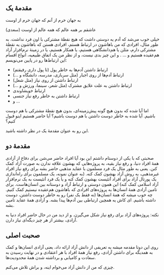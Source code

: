 <!-- 
.. title: چیزی که من از دانش آزاد می‌خوام
.. slug: free-knowledg-1
.. date: 2015-05-21 12:11:36 UTC
.. tags: دانش آزاد,دوستی,آزادی
.. category: 
.. link: 
.. description: 
.. type: text
-->

## مقدمهٔ یک

به جهان خرم از آنم که جهان خرم از اوست

عاشقم بر همه عالم که همه عالم از اوست (سعدی)

خیلی خوب می‌شد که آدم یه دوستی داشت که هیچ نقطهٔ مشترکی با اون فرد نداشت. به طور مثال، افرادی که من باهاشون در ارتباط هستم، افرادی هستن که باهاشون یه نقطهٔ مشترکی دارم، مثلن یا هم‌دانشگاهی هستیم، یا همکار هستیم، یا در زمینهٔ نرم‌افزار آزاد هم‌عقیده هستیم و ... . و این چیز بدی نیست، و از نظر من یک اتفاق طبیعیه، انواع اقسام این ارتباط‌ها رو در پایین می‌نویسم:

* ارتباط داشتن آدم‌ها به خاطر پول (تا پول داری رفیقتم)
* ارتباط آدم‌ها از روی اجبار (مثل سربازی، مدرسه، دانشگاه و ...)
* ارتباط داشتن از روی نیاز (مثل شغل)
* ارتباط داشتن به علت علایق مشترک (مثل شعر، سینما، ورزش و ...)
* ارتباط خویشاوندی
* ارتباط داشتن به خاطر رفع نیاز جنسی
* و ...

اما آیا شده که بدون هیچ گونه پیش‌زمینه‌ای، بدون هیچ نقطهٔ مشترکی با هم دوست باشیم. آیا شده به خاطر دوست داشتن با هم دوست باشیم؟ آیا حاضر هستیم اینو قبول کنیم؟

این رو به عنوان مقدمهٔ یک در نظر داشته باشید.

## مقدمهٔ دو
صحبتی که با یکی از دوستام داشتم این بود آیا افراد حاضر می‌شن برای دفاع از آزادی همهٔ افراد دنیا، و رفع نیاز بقیه، به پروژه‌هایی که بهشون علاقه ندارن به صورت آزاد کمک کنن. یعنی به طور مثال یک فرد مسلمون با عقاید مذهبی حاضر بشه برای رفع نیاز افراد غیرمذهبی، به روش آزاد بهشون کمک کنه. (به عنوان نمونه، یک مسلمون برای راه‌اندازی یک پورتال آزاد برای افراد آتئیست بهشون کمک کنه و یا یک فرد آتئیست به یک نرم‌افزار آزاد اسلامی کمک کنه) این همون دوستی و ارتباط آزاد و دوستانه بین انسان‌هاست. برای تامین آزادی همهٔ انسان‌ها به پروژه‌های افرادی که باهاشون هم‌عقیده نیستیم کمک کنیم. چه خوب میشه که همهٔ انسان‌ها (نه فقط یک نفر) رو به خاطر دوست داشتن، دوست داشته باشیم. ای کاش یه همچین ارتباطی بین آدم‌ها پیدا بشه. و آزادی همهٔ عقاید تامین بشه.

نکته: پروژه‌های آزاد برای رفع نیاز شکل می‌گیرن. و از دید من در حال حاضر افراد دنیا به آزادی، بیشتر از هر چیز دیگه‌ای نیاز دارن.

## صحبت اصلی
روی این دوتا مقدمه میشه یه تعریفی از دانش آزاد ارائه داد،  یعنی آزادی انسان‌ها و کمک به همدیگه برای داشتن آزادی، رفع نیاز همهٔ افراد با هر اعتقادی و در نهایت رسیدن به سعادت و کامیابی و برداشته شدن همهٔ محدودیت‌ها.

چیزی که من از دانش آزاد می‌خوام اینه، و براش تلاش می‌کنم.
